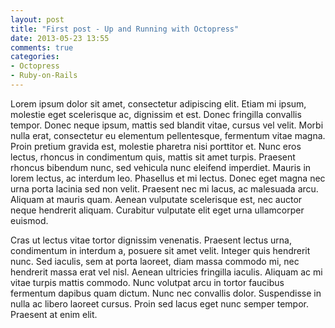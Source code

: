 ```yaml
---
layout: post
title: "First post - Up and Running with Octopress"
date: 2013-05-23 13:55
comments: true
categories:
- Octopress
- Ruby-on-Rails
---
```


Lorem ipsum dolor sit amet, consectetur adipiscing elit. Etiam mi ipsum, molestie eget scelerisque ac, dignissim et est. Donec fringilla convallis tempor. Donec neque ipsum, mattis sed blandit vitae, cursus vel velit. Morbi nulla erat, consectetur eu elementum pellentesque, fermentum vitae magna. Proin pretium gravida est, molestie pharetra nisi porttitor et. Nunc eros lectus, rhoncus in condimentum quis, mattis sit amet turpis. Praesent rhoncus bibendum nunc, sed vehicula nunc eleifend imperdiet. Mauris in lorem lectus, ac interdum leo. Phasellus et mi lectus. Donec eget magna nec urna porta lacinia sed non velit. Praesent nec mi lacus, ac malesuada arcu. Aliquam at mauris quam. Aenean vulputate scelerisque est, nec auctor neque hendrerit aliquam. Curabitur vulputate elit eget urna ullamcorper euismod.

Cras ut lectus vitae tortor dignissim venenatis. Praesent lectus urna, condimentum in interdum a, posuere sit amet velit. Integer quis hendrerit nunc. Sed iaculis, sem at porta laoreet, diam massa commodo mi, nec hendrerit massa erat vel nisl. Aenean ultricies fringilla iaculis. Aliquam ac mi vitae turpis mattis commodo. Nunc volutpat arcu in tortor faucibus fermentum dapibus quam dictum. Nunc nec convallis dolor. Suspendisse in nulla ac libero laoreet cursus. Proin sed lacus eget nunc semper tempor. Praesent at enim elit.